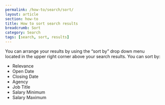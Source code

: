 ```yaml
---
permalink: /how-to/search/sort/
layout: article
section: how-to
title: How to sort search results
breadcrumb: Sort
category: Search
tags: [search, sort, results]
---
```


You can arrange your results by using the “sort by” drop down menu located in the upper right corner above your search results.  You can sort by:

* Relevance
* Open Date
* Closing Date
* Agency
* Job Title
* Salary Minimum
* Salary Maximum
